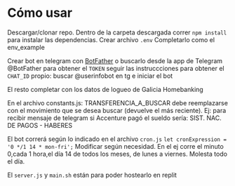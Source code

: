 # Cómo usar

Descargar/clonar repo.
Dentro de la carpeta descargada correr `npm install` para instalar las dependencias.
Crear archivo `.env`
Completarlo como el env_example

Crear bot en telegram con [BotFather](https://t.me/BotFather) o buscarlo desde la app de Telegram @BotFather
para obtener el `TOKEN` seguir las instruccciones
para obtener el `CHAT_ID` propio: buscar @userinfobot en tg e iniciar el bot

El resto completar con los datos de logueo de Galicia Homebanking

En el archivo constants.js: TRANSFERENCIA_A_BUSCAR debe reemplazarse con el movimiento que se desea buscar (devuelve el más reciente). Ej: para recibir mensaje de telegram si Accenture pagó el sueldo sería: SIST. NAC. DE PAGOS - HABERES

El bot correrá según lo indicado en el archivo `cron.js`
`
    let cronExpression = '0 */1 14 * mon-fri';
`
Modificar según necesidad. En el ej corre el minuto 0,cada 1 hora,el día 14 de todos los meses, de lunes a viernes. Molesta todo el día.

El `server.js` y `main.sh` están para poder hostearlo en replit